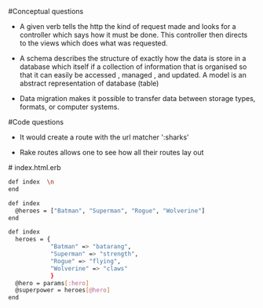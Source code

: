 #Conceptual questions

- A given verb tells the http the kind of request made and looks for a controller which says how it must be done. This controller then directs to the views which does what was requested.

- A schema describes the structure of exactly how the data is store in a database which itself if a collection of information that is organised so that it can easily be accessed , managed , and updated. A model is an abstract representation of database (table)

- Data migration makes it possible to transfer data between storage types, formats, or computer systems.

#Code questions

- It would create a route with the url matcher ':sharks'

- Rake routes allows one to see how all their routes lay out


\# index.html.erb
```sh 
def index  \n
end

def index
  @heroes = ["Batman", "Superman", "Rogue", "Wolverine"]
end

def index
  heroes = {
            "Batman" => "batarang",
            "Superman" => "strength",
            "Rogue" => "flying",
            "Wolverine" => "claws"
            }
  @hero = params[:hero]
  @superpower = heroes[@hero]
end
```